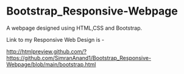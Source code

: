 # Bootstrap_Responsive-Webpage
A webpage designed using HTML,CSS and Bootstrap.

Link to my Responsive Web Design is -

http://htmlpreview.github.com/?https://github.com/SimranAnand1/Bootstrap_Responsive-Webpage/blob/main/bootstrap.html

